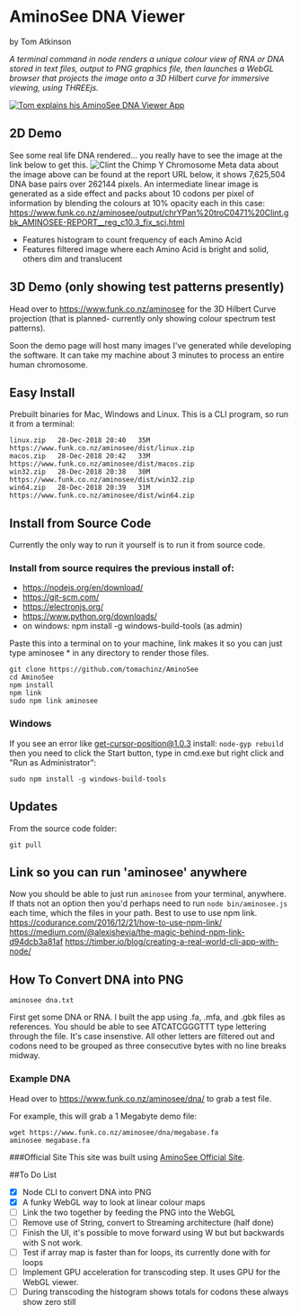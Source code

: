 

# AminoSee DNA Viewer
by Tom Atkinson

*A terminal command in node renders a unique colour view of RNA or DNA stored in text files, output to PNG graphics file, then launches a WebGL browser that projects the image onto a 3D Hilbert curve for immersive viewing, using THREEjs.*

[![Tom explains his AminoSee DNA Viewer App](http://img.youtube.com/vi/QerMTQs2bDs/0.jpg)](http://www.youtube.com/watch?v=QerMTQs2bDs "Video Title")

## 2D Demo
See some real life DNA rendered... you really have to see the image at the link below to get this.
![Clint the Chimp Y Chromosome](https://www.funk.co.nz/aminosee/output/chrYPan%20troC0471%20Clint.gbk_HILBERT__reg_c10.3_fix_sci.png)
Meta data about the image above can be found at the report URL below, it shows 7,625,504 DNA base pairs over 262144 pixels. An intermediate linear image is generated as a side effect and packs about 10 codons per pixel of information by blending the colours at 10% opacity each in this case:
https://www.funk.co.nz/aminosee/output/chrYPan%20troC0471%20Clint.gbk_AMINOSEE-REPORT__reg_c10.3_fix_sci.html
- Features histogram to count frequency of each Amino Acid
- Features filtered image where each Amino Acid is bright and solid, others dim and translucent

## 3D Demo (only showing test patterns presently)
Head over to https://www.funk.co.nz/aminosee for the 3D Hilbert Curve projection (that is planned- currently only showing colour spectrum test patterns).

Soon the demo page will host many images I've generated while developing the software. It can take my machine about 3 minutes to process an entire human chromosome.


## Easy Install
Prebuilt binaries for Mac, Windows and Linux. This is a CLI program, so run it from a terminal:

	linux.zip	28-Dec-2018 20:40	35M	 https://www.funk.co.nz/aminosee/dist/linux.zip
 	macos.zip	28-Dec-2018 20:42	33M	 https://www.funk.co.nz/aminosee/dist/macos.zip
 	win32.zip	28-Dec-2018 20:38	30M	 https://www.funk.co.nz/aminosee/dist/win32.zip
 	win64.zip	28-Dec-2018 20:39	31M	 https://www.funk.co.nz/aminosee/dist/win64.zip
  
## Install from Source Code
Currently the only way to run it yourself is to run it from source code.
### Install from source requires the previous install of:
- https://nodejs.org/en/download/
- https://git-scm.com/
- https://electronjs.org/
- https://www.python.org/downloads/
- on windows:  npm install -g windows-build-tools (as admin)

Paste this into a terminal on to your machine, link makes it so you can just type aminosee * in any directory to render those files.
```
git clone https://github.com/tomachinz/AminoSee
cd AminoSee
npm install
npm link
sudo npm link aminosee
```
### Windows
If you see an error like  get-cursor-position@1.0.3 install: `node-gyp rebuild` then you need to click the Start button, type in cmd.exe but right click and "Run as Administrator":
```
sudo npm install -g windows-build-tools
```

## Updates
From the source code folder:
```
git pull
```

## Link so you can run 'aminosee' anywhere
Now you should be able to just run `aminosee` from your terminal, anywhere. If thats not an option then you'd perhaps need to run `node bin/aminosee.js` each time, which the files in your path. Best to use to use npm link.
https://codurance.com/2016/12/21/how-to-use-npm-link/
https://medium.com/@alexishevia/the-magic-behind-npm-link-d94dcb3a81af
https://timber.io/blog/creating-a-real-world-cli-app-with-node/

## How To Convert DNA into PNG

```
aminosee dna.txt
```

First get some DNA or RNA. I built the app using .fa, .mfa, and .gbk files as references. You should be able to see ATCATCGGGTTT type lettering through the file. It's case insenstive. All other letters are filtered out and codons need to be grouped as three consecutive bytes with no line breaks midway.

### Example DNA
Head over to https://www.funk.co.nz/aminosee/dna/ to grab a test file.

For example, this will grab a 1 Megabyte demo file:
```
wget https://www.funk.co.nz/aminosee/dna/megabase.fa
aminosee megabase.fa
```
###Official Site
This site was built using [AminoSee Official Site](https://www.funk.co.nz/aminosee/).


##To Do List

- [x] Node CLI to convert DNA into PNG
- [x] A funky WebGL way to look at linear colour maps
- [ ] Link the two together by feeding the PNG into the WebGL
- [ ] Remove use of String, convert to Streaming architecture (half done)
- [ ] Finish the UI, it's possible to move forward using W but but backwards with S not work.
- [ ] Test if array map is faster than for loops, its currently done with for loops
- [ ] Implement GPU acceleration for transcoding step. It uses GPU for the WebGL viewer.
- [ ] During transcoding the histogram shows totals for codons these always show zero still
